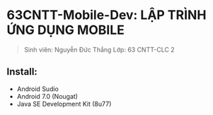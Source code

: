 # 63CNTT-Mobile-Dev: LẬP TRÌNH ỨNG DỤNG MOBILE
> Sinh viên: Nguyễn Đức Thắng
> Lớp: 63 CNTT-CLC 2
 ## Install:
 - Android Sudio
 - Android 7.0 (Nougat)
 - Java SE Development Kit (8u77)
